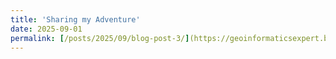 ```yaml
---
title: 'Sharing my Adventure'
date: 2025-09-01 
permalink: [/posts/2025/09/blog-post-3/](https://geoinformaticsexpert.blogspot.com/)
---
```


